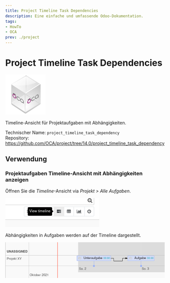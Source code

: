 ```yaml
---
title: Project Timeline Task Dependencies
description: Eine einfache und umfassende Odoo-Dokumentation.
tags:
- HowTo
- OCA
prev: ./project
---
```

# Project Timeline Task Dependencies
![icon_oca_app](attachments/icon_oca_app.png)

Timeline-Ansicht für Projektaufgaben mit Abhängigkeiten.

Technischer Name: `project_timeline_task_dependency`\
Repository: <https://github.com/OCA/project/tree/14.0/project_timeline_task_dependency>

## Verwendung

### Projektaufgaben Timeline-Ansicht mit Abhängigkeiten anzeigen

Öffnen Sie die *Timeline*-Ansicht via *Projekt > Alle Aufgaben*.

![](attachments/Project%20Timeline%20View%20task%20timeline.png)

Abhängigkeiten in Aufgaben werden auf der Timeline dargestellt.

![](attachments/Project%20Timeline%20Task%20Dependencies%20View.png)